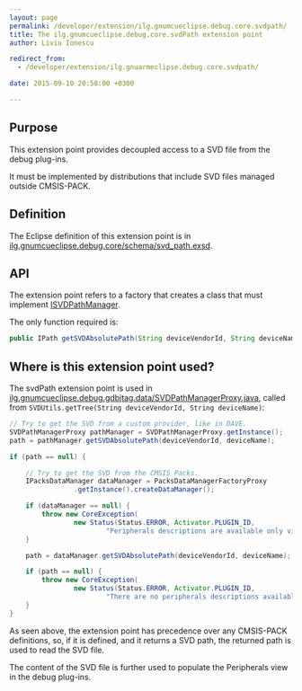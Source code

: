 ```yaml
---
layout: page
permalink: /developer/extension/ilg.gnumcueclipse.debug.core.svdpath/
title: The ilg.gnumcueclipse.debug.core.svdPath extension point
author: Liviu Ionescu

redirect_from:
  - /developer/extension/ilg.gnuarmeclipse.debug.core.svdpath/

date: 2015-09-10 20:58:00 +0300

---
```


## Purpose

This extension point provides decoupled access to a SVD file from the debug plug-ins.

It must be implemented by distributions that include SVD files managed outside CMSIS-PACK.

## Definition

The Eclipse definition of this extension point is in [ilg.gnumcueclipse.debug.core/schema/svd_path.exsd](https://github.com/gnu-mcu-eclipse/eclipse-plugins/blob/develop/bundles/ilg.gnumcueclipse.debug.core/schema/svd_path.exsd).

## API

The extension point refers to a factory that creates a class that must implement [ISVDPathManager](https://github.com/gnu-mcu-eclipse/eclipse-plugins/blob/develop/bundles/ilg.gnumcueclipse.debug.core/src/ilg/gnumcueclipse/debug/core/data/ISVDPathManager.java).

The only function required is:

```java
public IPath getSVDAbsolutePath(String deviceVendorId, String deviceName);
```

## Where is this extension point used?

The svdPath extension point is used in [ilg.gnumcueclipse.debug.gdbjtag.data/SVDPathManagerProxy.java](https://github.com/gnu-mcu-eclipse/eclipse-plugins/blob/develop/bundles/ilg.gnumcueclipse.debug.gdbjtag/src/ilg/gnumcueclipse/debug/gdbjtag/data/SVDPathManagerProxy.java), called from `SVDUtils.getTree(String deviceVendorId, String deviceName)`:

```java
// Try to get the SVD from a custom provider, like in DAVE.
SVDPathManagerProxy pathManager = SVDPathManagerProxy.getInstance();
path = pathManager.getSVDAbsolutePath(deviceVendorId, deviceName);

if (path == null) {

    // Try to get the SVD from the CMSIS Packs.
    IPacksDataManager dataManager = PacksDataManagerFactoryProxy
                .getInstance().createDataManager();

    if (dataManager == null) {
        throw new CoreException(
                new Status(Status.ERROR, Activator.PLUGIN_ID,
                        "Peripherals descriptions are available only via the Packs plug-in."));
    }

    path = dataManager.getSVDAbsolutePath(deviceVendorId, deviceName);

    if (path == null) {
        throw new CoreException(
                new Status(Status.ERROR, Activator.PLUGIN_ID,
                        "There are no peripherals descriptions available, install the required packs."));
    }
}
```

As seen above, the extension point has precedence over any CMSIS-PACK definitions, so, if it is defined, and it returns a SVD path, the returned path is used to read the SVD file.

The content of the SVD file is further used to populate the Peripherals view in the debug plug-ins.
